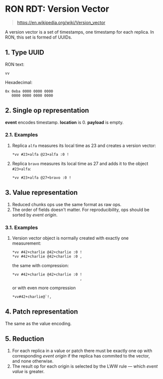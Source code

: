 # RON RDT: Version Vector

> https://en.wikipedia.org/wiki/Version_vector

A version vector is a set of timestamps, one timestamp for each replica.
In RON, this set is formed of UUIDs.

## 1. Type UUID

RON text:

    vv

Hexadecimal:

    0x 0eba 0000 0000 0000
       0000 0000 0000 0000

## 2. Single op representation

**event** encodes timestamp. **location** is 0. **payload** is empty.

### 2.1. Examples

1.  Replica `alfa` measures its local time as 23 and creates a version vector:

        *vv #23+alfa @23+alfa :0 !

2.  Replica `bravo` measures its local time as 27 and adds it to the object
    `#23+alfa`:

        *vv #23+alfa @27+bravo :0 !

## 3. Value representation

1.  Reduced chunks ops use the same format as raw ops.
2.  The order of fields doesn't matter.
    For reproducibility, ops should be sorted by *event origin*.

### 3.1. Examples

1.  Version vector object is normally created with exactly one measurement:

        *vv #42+charlie @42+charlie :0 !
        *vv #42+charlie @42+charlie :0 ,

    the same with compression:

        *vv #42+charlie @42+charlie :0 !
                                       ,

    or with even more compression

        *vv#42+charlie@`!,

## 4. Patch representation

The same as the value encoding.

## 5. Reduction

1.  For each replica in a value or patch there must be exactly one op with
    corresponding *event origin* if the replica has commited to the vector,
    and none otherwise.
2.  The result op for each origin is selected by the LWW rule — which
    *event value* is greater.
